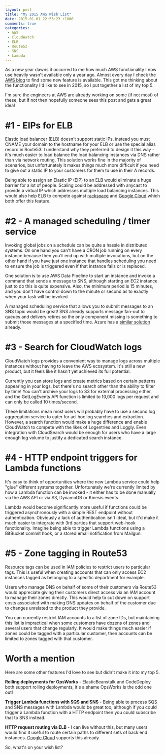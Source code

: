```yaml
---
layout: post
title: "My 2015 AWS Wish List"
date: 2015-01-01 22:53:23 +1000
comments: true
categories:
 - AWS
 - CloudWatch
 - ELB
 - Route53
 - SNS
 - Lambda
---
```


As a new year dawns it occurred to me how much AWS functionality I now use heavily wasn't available only a year ago.
 Almost every day I check the [AWS blog](http://aws.amazon.com/blogs/aws/) to find some new feature is available. This
 got me thinking about the functionality I'd like to see in 2015, so I put together a list of my top 5.

I'm sure the engineers at AWS are already working on some (if not most) of these, but if not then hopefully someone sees
 this post and gets a great idea!

<!-- more -->

# #1 - EIPs for ELB

Elastic load balancer (ELB) doesn't support static IPs, instead you must CNAME your domain to the hostname for your ELB or
 use the special alias record in Route53. I understand why they preferred to design it this way - it's much easier to load
 balance the load balancing instances via DNS rather than via network routing. This solution works fine in the majority of scenarios,
 but unfortunately it makes things much more difficult if you need to give out a static IP to your customers for them to use
 in their A records.

Being able to assign an Elastic IP (EIP) to an ELB would eliminate a huge barrier for a lot of people. Scaling could be addressed
 with anycast to provide a virtual IP which addresses multiple load balancing instances. This would also help ELB to compete
 against [rackspace](http://www.rackspace.com.au/cloud/load-balancers/compare) and [Google Cloud](https://cloud.google.com/compute/docs/load-balancing/http/cross-region-example)
 which both offer this feature.

# #2 - A managed scheduling / timer service

Invoking global jobs on a schedule can be quite a hassle in distributed systems. On one hand you can't have a CRON job running
 on every instance because then you'll end up with multiple invocations, but on the other hand if you have just one instance
 that handles scheduling you need to ensure the job is triggered even if that instance fails or is replaced.

One solution is to use AWS Data Pipeline to start an instance and invoke a command that sends a message to SNS,
although starting an EC2 instance just to do this is quite expensive. Also, the minimum period is 15 minutes, and you don't have control
 down to the minute or second as to exactly when your task will be invoked.

A managed scheduling service that allows you to submit messages to an SNS topic would be great! SNS already supports
 message fan-out to queues and delivery retires so the only component missing is something to submit those messages
 at a specified time. Azure has a [similar solution](http://azure.microsoft.com/en-us/services/scheduler/) already.

# #3 - Search for CloudWatch logs

CloudWatch logs provides a convenient way to manage logs across multiple instances without having to leave the AWS ecosystem.
 It's still a new product, but it feels like it hasn't yet achieved its full potential.

Currently you can store logs and create metrics based on certain patterns appearing in your logs, but there's no search
other than the ability to filter by time!
 You can't archive your logs to S3 for external processing either, and the GetLogEvents API function is limited to 10,000
 logs per request and can only be called 10 times/second.

These limitations mean most users will probably have to use a second log aggregation service to cater for ad-hoc
 log searches and extraction. However, a search function would make a huge difference and enable CloudWatch to compete
 with the likes of Logentries and Loggly. Even integration with CloudSearch would be enough for users
 who have a large enough log volume to justify a dedicated search instance.

# #4 - HTTP endpoint triggers for Lambda functions

It's easy to think of opportunities where the new Lambda service could help "glue" different systems together. Unfortunately
 we're currently limited by how a Lambda function can be invoked - it either has to be done manually via the AWS API
 or via S3, DynamoDB or Kinesis events.

Lambda would become significantly more useful if functions could be triggered asynchronously with a simple REST endpoint
 without authentication. Obviously a lack of authentication isn't ideal, but it'd make it much easier to integrate
 with 3rd parties that support web-hook functionality. Imagine being able to trigger Lambda functions
 using a BitBucket commit hook, or a stored email notification from Mailgun.

# #5 - Zone tagging in Route53

Resource tags can be used in IAM policies to restrict users to particular tags. This is useful when creating accounts
 that can only access EC2 instances tagged as belonging to a specific department for example.

Users who manage DNS on behalf of some of their customers via Route53 would appreciate giving their customers
 direct access via an IAM account to manage their zones directly. This would help to cut down on support costs
 associated with making DNS updates on behalf of the customer due to changes unrelated to the product they provide.

You can currently restrict IAM accounts to a list of zone IDs, but maintaining this list is impractical when some customers
 have dozens of zones and several users that change regularly. It would make things much easier if zones could be tagged
 with a particular customer, then accounts can be limited to zones tagged with that customer.

# Worth a mention

Here are some other features I'd love to see but didn't make it into my top 5.

**Rolling deployments for OpsWorks** - ElasticBeanstalk and CodeDeploy both support rolling deployments, it's a shame
 OpsWorks is the odd one out!

**Trigger Lambda functions with SQS and SNS** - Being able to process SQS and SNS messages with Lambda would be great too,
 although if you could trigger a Lambda function with a HTTP endpoint then you could subscribe that to SNS instead.

**HTTP request routing via ELB** - I can live without this, but many users would find it useful to route certain paths
 to different sets of back end instances. [Google Cloud](https://cloud.google.com/compute/docs/load-balancing/http/content-based-example)
 supports this already.

So, what's on your wish list?




